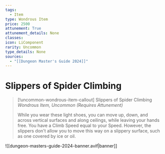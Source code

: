 ```yaml
---
tags:
  - Item
type: Wondrous Item
price: 2500
attunement: True
attunement_details: None
classes:
icon: LiComponent
rarity: Uncommon
type_details: None
sources: 
  - "[[Dungeon Master's Guide 2024]]"
---
```

# Slippers of Spider Climbing
>[!uncommon-wondrous-item-callout] Slippers of Spider Climbing
>_Wondrous Item, Uncommon (Requires Attunement)_
>
>While you wear these light shoes, you can move up, down, and across vertical surfaces and along ceilings, while leaving your hands free. You have a Climb Speed equal to your Speed. However, the slippers don't allow you to move this way on a slippery surface, such as one covered by ice or oil.
>


![[dungeon-masters-guide-2024-banner.avif|banner]]